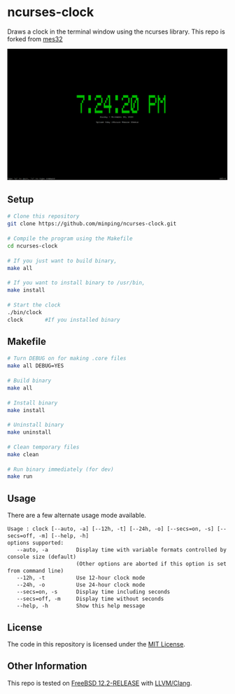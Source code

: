 # ncurses-clock

Draws a clock in the terminal window using the ncurses library.
This repo is forked from [mes32](https://github.com/mes32/ncurses-clock)

!["Example window running clock"](./docs/images/example_window.png)

## Setup

```bash
# Clone this repository
git clone https://github.com/minping/ncurses-clock.git

# Compile the program using the Makefile
cd ncurses-clock

# If you just want to build binary, 
make all

# If you want to install binary to /usr/bin, 
make install

# Start the clock
./bin/clock
clock		#If you installed binary
```

## Makefile

```bash
# Turn DEBUG on for making .core files
make all DEBUG=YES

# Build binary
make all

# Install binary
make install

# Uninstall binary
make uninstall

# Clean temporary files
make clean

# Run binary immediately (for dev)
make run
```

## Usage

There are a few alternate usage mode available.

```
Usage : clock [--auto, -a] [--12h, -t] [--24h, -o] [--secs=on, -s] [--secs=off, -m] [--help, -h]
options supported:
   --auto, -a         Display time with variable formats controlled by console size (default)
                      (Other options are aborted if this option is set from command line)
   --12h, -t          Use 12-hour clock mode
   --24h, -o          Use 24-hour clock mode
   --secs=on, -s      Display time including seconds
   --secs=off, -m     Display time without seconds
   --help, -h         Show this help message
```

## License

The code in this repository is licensed under the [MIT License](./LICENSE).

## Other Information

This repo is tested on [FreeBSD 12.2-RELEASE](https://www.freebsd.org/) with [LLVM/Clang](https://clang.llvm.org/).
